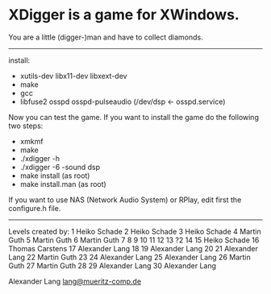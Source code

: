 # XDigger is a game for XWindows.
You are a little (digger-)man and have to collect diamonds.

-------------------------------------------------------------------------------

install:

 * xutils-dev libx11-dev libxext-dev
 * make
 * gcc
 * libfuse2 osspd osspd-pulseaudio (/dev/dsp <- osspd.service)

Now you can test the game. If you want to install the game
do the following two steps:

 * xmkmf
 * make
 * ./xdigger -h
 * ./xdigger -6 -sound dsp
 * make install (as root)
 * make install.man (as root)

If you want to use NAS (Network Audio System) or RPlay, edit first the 
configure.h file.

-------------------------------------------------------------------------------

Levels created by:
 1 Heiko Schade
 2 Heiko Schade
 3 Heiko Schade
 4 Martin Guth
 5 Martin Guth
 6 Martin Guth
 7
 8
 9
10
11
12
13 ?2
14
15 Heiko Schade
16 Thomas Carstens
17 Alexander Lang
18
19 Alexander Lang
20
21 Alexander Lang
22 Martin Guth
23
24 Alexander Lang
25 Alexander Lang
26 Martin Guth
27 Martin Guth
28
29 Alexander Lang
30 Alexander Lang


Alexander Lang
lang@mueritz-comp.de
